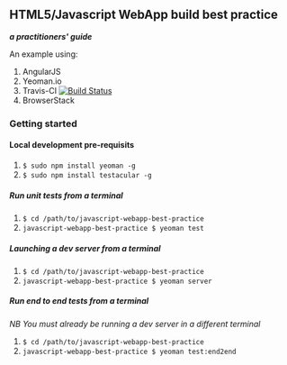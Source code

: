 ## HTML5/Javascript WebApp build best practice 
__*a practitioners' guide*__

An example using:

1. AngularJS
1. Yeoman.io
1. Travis-CI [![Build Status](https://travis-ci.org/cityindex/javascript-webapp-best-practice.png)](https://travis-ci.org/cityindex/javascript-webapp-best-practice)
1. BrowserStack

### Getting started

#### Local development pre-requisits

1. `$ sudo npm install yeoman -g `
1. `$ sudo npm install testacular -g `

##### Run unit tests from a terminal

1. `$ cd /path/to/javascript-webapp-best-practice`
1. `javascript-webapp-best-practice $ yeoman test`

##### Launching a dev server from a terminal

1. `$ cd /path/to/javascript-webapp-best-practice`
1. `javascript-webapp-best-practice $ yeoman server`

##### Run end to end tests from a terminal
_NB You must already be running a dev server in a different terminal_

1. `$ cd /path/to/javascript-webapp-best-practice`
1. `javascript-webapp-best-practice $ yeoman test:end2end`
